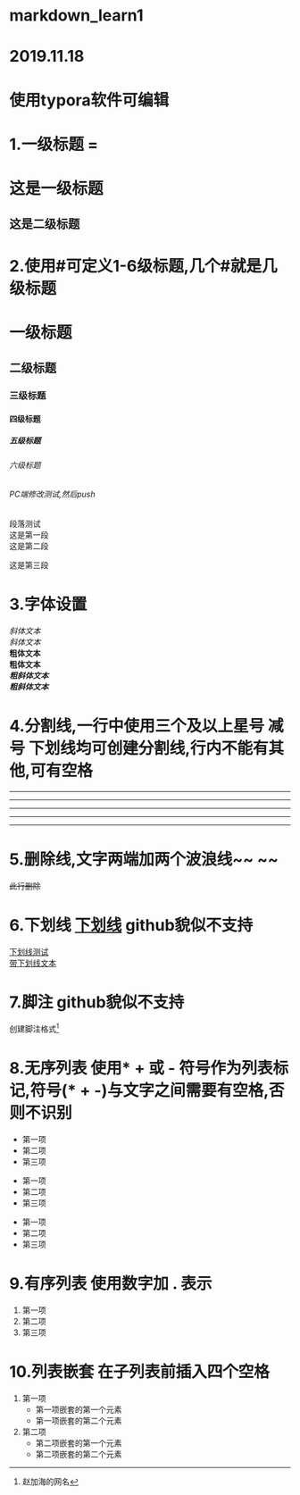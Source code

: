 # markdown_learn1
# 2019.11.18
# 使用typora软件可编辑 
# 1.一级标题 =
这是一级标题
=
这是二级标题
-
# 2.使用#可定义1-6级标题,几个#就是几级标题
# 一级标题
## 二级标题
### 三级标题
#### 四级标题
##### 五级标题
###### 六级标题
###### PC端修改测试,然后push


段落测试  
这是第一段  
这是第二段  

这是第三段

# 3.字体设置
*斜体文本*  
_斜体文本_  
**粗体文本**  
__粗体文本__  
***粗斜体文本***  
___粗斜体文本___  

# 4.分割线,一行中使用三个及以上星号 减号 下划线均可创建分割线,行内不能有其他,可有空格
***
* * *
****
----
____

# 5.删除线,文字两端加两个波浪线~~ ~~
~~此行删除~~

# 6.下划线 <u>下划线</u> github貌似不支持

<u>下划线测试</u>  
<u>带下划线文本</u>  

# 7.脚注 github貌似不支持
创建脚注格式[^HackOS]  
[^HackOS]: 赵加海的网名

# 8.无序列表 使用* + 或 - 符号作为列表标记,符号(* + -)与文字之间需要有空格,否则不识别 
* 第一项
* 第二项
* 第三项
+ 第一项
+ 第二项
+ 第三项
- 第一项
- 第二项
- 第三项

# 9.有序列表 使用数字加 . 表示
1. 第一项
2. 第二项
3. 第三项

# 10.列表嵌套 在子列表前插入四个空格
1. 第一项
    - 第一项嵌套的第一个元素
    - 第一项嵌套的第二个元素
2. 第二项
    - 第二项嵌套的第一个元素
    - 第二项嵌套的第二个元素
